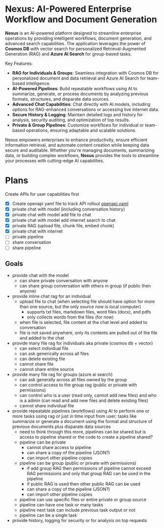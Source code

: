 # Nexus: AI-Powered Enterprise Workflow and Document Generation

**Nexus** is an AI-powered platform designed to streamline enterprise operations by providing intelligent workflows, document generation, and advanced search capabilities. The application leverages the power of **Cosmos DB** with vector search for personalized Retrieval-Augmented Generation (RAG) and **Azure AI Search** for group-based tasks. 

Key Features:
- **RAG for Individuals & Groups**: Seamless integration with Cosmos DB for personalized document and data retrieval and Azure AI Search for team-based intelligence.
- **AI-Powered Pipelines**: Build repeatable workflows using AI to summarize, generate, or process documents by analyzing previous formats, structures, and disparate data sources.
- **Advanced Chat Capabilities**: Chat directly with AI models, including options for RAG-enhanced conversations or accessing live internet data.
- **Secure History & Logging**: Maintain detailed logs and history for analysis, security auditing, and optimization of top results.
- **Private & Group Pipelines**: Customize workflows for individual or team-based operations, ensuring adaptable and scalable solutions.

Nexus empowers enterprises to enhance productivity, ensure efficient information retrieval, and automate content creation while keeping data secure and auditable. Whether you're managing documents, summarizing data, or building complex workflows, **Nexus** provides the tools to streamline your processes with cutting-edge AI capabilities.


# Plans
Create APIs for user capabilities first

- [x] Create openapi yaml file to track API rollout [openapi.yaml](..\artifacts\openapi.yaml)
- [x] private chat with model (including conversation history)
- [x] private chat with model add file to chat
- [x] private chat with model add internet search to chat
- [x] private RAG (upload file, chunk file, embed chunk)
- [x] private chat with internet
- [ ] private pipeline
- [ ] share conversation
- [ ] share pipeline

## Goals


- provide chat with the model
    - can share private conversation with anyone
    - can share group conversation with others in group (if public then anyone)
- provide inline chat rag for an individual
    - upload file to chat (when selecting file should have option for more than one source, but the only source now is local computer)
        - supports txt files, markdown files, word files (docx), and pdfs
        - only collects words from the files (for now)
    - when file is selected, file content at the chat level and added to conversation
    - file is not saved anywhere, only its contents are pulled out of the file and added to the chat
- provide many file rag for individuals aka private (cosmos db + vector)
    - can select individual file
    - can ask generically across all files
    - can delete existing file
    - cannot share file
    - cannot share entire source
- provide many file rag for groups (azure ai search)
    - can ask generally across all files owned by the group
    - can control access to the group rag (public or private with permissions)
    - can control who is a user (read only, cannot add new files) and who is a admin (can read and add new files and delete existing files)
    - cannot share individual file
- provide repeatable pipelines (workflows) using AI to perform one or more tasks using rag or just in time input from user; tasks like summarize or generate a document using the format and structure of previous documents plus disparate data sources
    - need to think through this more, pipelines can be shared but is access to pipeline shared or the code to create a pipeline shared?
    - pipeline can be private
        - cannot share access to pipeline
        - can share a copy of the pipeline (JSON?)
        - can import other pipeline copies
    - pipeline can be group (public or private with permissions)
        - if add group RAG then permissions of pipeline cannot exceed RAG permissions and only that group RAG can be used in the pipeline
        - if public RAG is used then other public RAG can be used
        - can share a copy of the pipeline (JSON?)
        - can import other pipeline copies
    - pipeline can use specific files or entire private or group source
    - pipeline can have one task or many tasks
    - pipeline next task can include previous task output or not
    - pipeline can be a single task
- provide history, logging for security or for analysis on top requests



